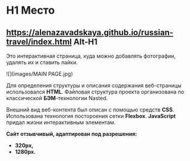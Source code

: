 # H1 Место
https://alenazavadskaya.github.io/russian-travel/index.html 
Alt-H1
------
Это интерактивная страница, куда можно добавлять фотографии, удалять их и ставить лайки. 

![](images/MAIN PAGE.jpg)
  
Для определения структуры и описания содержания веб-страницы использовался **HTML**. Файловая структура проекта организована по классической **БЭМ**-технологии Nasted.
  
Внешний вид веб-контента был описан с помощью средств **CSS**. Использована технология постороения сетки **Flexbox**.
**JavaScript** придал жизни интерактивным элементам.
 
**Сайт отзывчивый, адаптирован под разрешения:** 
* **320px,** 
* **1280px.**